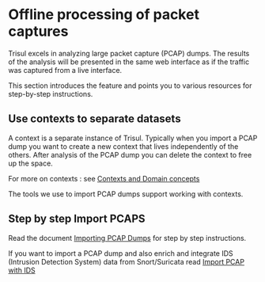 # Offline processing of packet captures

Trisul excels in analyzing large packet capture (PCAP) dumps. The
results of the analysis will be presented in the same web interface as
if the traffic was captured from a live interface.

This section introduces the feature and points you to various resources
for step-by-step instructions.

## Use contexts to separate datasets

A context is a separate instance of Trisul. Typically when you import a
PCAP dump you want to create a new context that lives independently of
the others. After analysis of the PCAP dump you can delete the context
to free up the space.

For more on contexts : see [Contexts and Domain
concepts](/docs/ug/domain/index.html#contexts)

The tools we use to import PCAP dumps support working with contexts.

## Step by step Import PCAPS

Read the document [Importing PCAP Dumps](/docs/ug/caps/pcap_import.html)
for step by step instructions.

If you want to import a PCAP dump and also enrich and integrate IDS
(Intrusion Detection System) data from Snort/Suricata read [Import PCAP
with IDS](/docs/ug/basicusage/snort.html)
